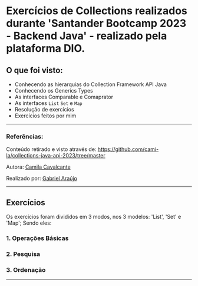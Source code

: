 # Exercícios de Collections realizados durante 'Santander Bootcamp 2023 - Backend Java' - realizado pela plataforma DIO.

## O que foi visto:

- Conhecendo as hierarquias do Collection Framework API Java
- Conhecendo os Generics Types 
- As interfaces Comparable e Comaprator 
- As interfaces `List` `Set` e `Map` 
- Resolução de exercícios
- Exercícios feitos por mim

----

### Referências:

Conteúdo retirado e visto através de: https://github.com/cami-la/collections-java-api-2023/tree/master

Autora: [Camila Cavalcante](https://github.com/cami-la)

Realizado por: [Gabriel Araújo](https://github.com/GAraujo21)

----

## Exercícios


<p>
 Os exercícios foram divididos em 3 modos, nos 3 modelos: 'List', 'Set' e 'Map'; Sendo eles: 
</p>

### 1. Operações Básicas

### 2. Pesquisa

### 3. Ordenação

----





